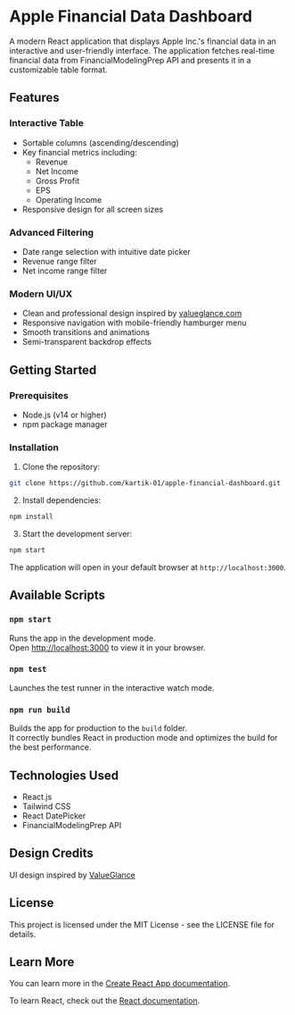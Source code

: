 # Apple Financial Data Dashboard

A modern React application that displays Apple Inc.'s financial data in an interactive and user-friendly interface. The application fetches real-time financial data from FinancialModelingPrep API and presents it in a customizable table format.

## Features

### Interactive Table
- Sortable columns (ascending/descending)
- Key financial metrics including:
  - Revenue
  - Net Income
  - Gross Profit
  - EPS
  - Operating Income
- Responsive design for all screen sizes

### Advanced Filtering
- Date range selection with intuitive date picker
- Revenue range filter
- Net income range filter

### Modern UI/UX
- Clean and professional design inspired by [valueglance.com](https://valueglance.com/)
- Responsive navigation with mobile-friendly hamburger menu
- Smooth transitions and animations
- Semi-transparent backdrop effects

## Getting Started

### Prerequisites
- Node.js (v14 or higher)
- npm package manager

### Installation

1. Clone the repository:
```bash
git clone https://github.com/kartik-01/apple-financial-dashboard.git
```

2. Install dependencies:
```bash
npm install
```

3. Start the development server:
```bash
npm start
```

The application will open in your default browser at `http://localhost:3000`.

## Available Scripts

### `npm start`

Runs the app in the development mode.\
Open [http://localhost:3000](http://localhost:3000) to view it in your browser.

### `npm test`

Launches the test runner in the interactive watch mode.

### `npm run build`

Builds the app for production to the `build` folder.\
It correctly bundles React in production mode and optimizes the build for the best performance.

## Technologies Used

- React.js
- Tailwind CSS
- React DatePicker
- FinancialModelingPrep API

## Design Credits

UI design inspired by [ValueGlance](https://valueglance.com/)

## License

This project is licensed under the MIT License - see the LICENSE file for details.

## Learn More

You can learn more in the [Create React App documentation](https://facebook.github.io/create-react-app/docs/getting-started).

To learn React, check out the [React documentation](https://reactjs.org/).